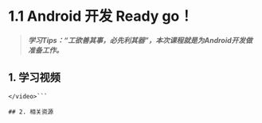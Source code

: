 # 1.1 Android 开发 Ready go！

>##### 学习Tips：“工欲善其事，必先利其器”，本次课程就是为Android开发做准备工作。

## 1. 学习视频

```<video src="http://pan.ananas.chaoxing.com/floder/preview?d=%252FDownloads%252F1%25E8%25B5%25B0%25E8%25BF%259B%25E7%25BC%25A4%25E7%25BA%25B7%25E7%259A%2584Android%25E4%25B8%2596%25E7%2595%258C-Android%2520%25E5%25BC%2580%25E5%258F%2591Ready%2520go.mp4" width="640" height="498" controls="controls">
</video>```

## 2. 相关资源

